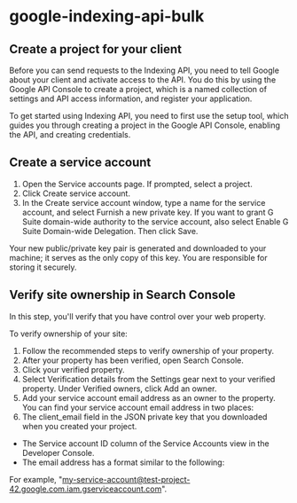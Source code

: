 # google-indexing-api-bulk

## Create a project for your client

Before you can send requests to the Indexing API, you need to tell Google about your client and activate access to the API. You do this by using the Google API Console to create a project, which is a named collection of settings and API access information, and register your application.

To get started using Indexing API, you need to first use the setup tool, which guides you through creating a project in the Google API Console, enabling the API, and creating credentials.

## Create a service account

1. Open the Service accounts page. If prompted, select a project.
2. Click Create service account.
3. In the Create service account window, type a name for the service account, and select Furnish a new private key. If you want to grant G Suite domain-wide authority to the service account, also select Enable G Suite Domain-wide Delegation. Then click Save.

Your new public/private key pair is generated and downloaded to your machine; it serves as the only copy of this key. You are responsible for storing it securely.

## Verify site ownership in Search Console
In this step, you'll verify that you have control over your web property.

To verify ownership of your site:

1. Follow the recommended steps to verify ownership of your property.
2. After your property has been verified, open Search Console.
3. Click your verified property.
4. Select Verification details from the Settings gear next to your verified property.
Under Verified owners, click Add an owner.
5. Add your service account email address as an owner to the property. You can find your service account email address in two places:
6. The client_email field in the JSON private key that you downloaded when you created your project.
- The Service account ID column of the Service Accounts view in the Developer Console.
- The email address has a format similar to the following:

For example, "my-service-account@test-project-42.google.com.iam.gserviceaccount.com".
